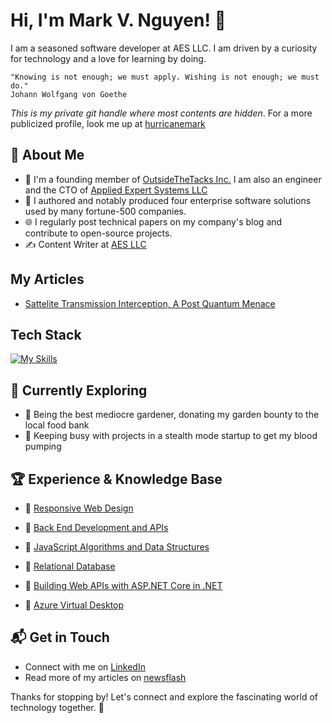 # Hi, I'm Mark V. Nguyen! 👋

I am a seasoned software developer at AES LLC. I am driven by a curiosity for technology and a love for learning by doing. 

    "Knowing is not enough; we must apply. Wishing is not enough; we must do."
    Johann Wolfgang von Goethe

*This is my private git handle where most contents are hidden*.  For a more publicized profile, look me up at [hurricanemark](https://github.com/hurricanemark)

<!--
![aesclever's Stats](https://github-readme-stats.vercel.app/api?username=aesclever&theme=vue-dark&show_icons=true&hide_border=true&count_private=true)
-->
## 🚀 About Me

- 🔭 I'm a founding member of [OutsideTheTacks Inc.](https://outsidethestacks.com)  I am also an engineer and the CTO of [Applied Expert Systems LLC](https://new.aesclever.com)
- 📝 I authored and notably produced four enterprise software solutions used by many fortune-500 companies.
- 🌐 I regularly post technical papers on my company's blog and contribute to open-source projects.
- ✍️ Content Writer at [AES LLC](https://new.aesclever.com/newsflash)

## My Articles
- [Sattelite Transmission Interception, A Post Quantum Menace](https://gist.github.com/aesclever/895d3ae6b3e47cfd665d97fdf82e4795)


## Tech Stack
[![My Skills](https://skillicons.dev/icons?i=cs,cpp,python,java,js,bash,docker,git,jenkins,aws,azure,mongodb,linux,windows,net,vscode,html,css)](https://skillicons.dev)

## 🌱 Currently Exploring

- 🚀 Being the best mediocre gardener, donating my garden bounty to the local food bank
- 🚀 Keeping busy with projects in a stealth mode startup to get my blood pumping
  

 ## 🏆 Experience & Knowledge Base

- 🌟   [Responsive Web Design](https://freecodecamp.org/certification/marknltv/responsive-web-design)

- 🌟   [Back End Development and APIs](https://freecodecamp.org/certification/marknltv/back-end-development-and-apis)

- 🌟   [JavaScript Algorithms and Data Structures](https://freecodecamp.org/certification/marknltv/javascript-algorithms-and-data-structures)

- 🌟   [Relational Database](https://freecodecamp.org/certification/marknltv/relational-database-v8)

- 🌟   [Building Web APIs with ASP.NET Core in .NET](https://www.linkedin.com/learning/certificates/180b8c4d006dabad1bfe8b57a9290a34d104e354d8f66f1c4a8c49aa31922457)

- 🌟   [Azure Virtual Desktop](https://learn.microsoft.com/api/achievements/share/en-us/MarkNguyen-9505/JUUFQ2PT?sharingId=AFC41D671C932219)

<!--
- ⚡ [Resume](https://gist.github.com/hurricanemark/10fe4d8bbb07d766549dce6f6ec74ce9)
-->

## 📬 Get in Touch

- Connect with me on [LinkedIn](https://linkedin.com/in/marknltv)
- Read more of my articles on [newsflash](https://new.aesclever.com/newsflash)

Thanks for stopping by! Let's connect and explore the fascinating world of technology together. 🚀



<!--
**aesclever/aesclever** is a ✨ _special_ ✨ repository because its `README.md` (this file) appears on your GitHub profile.

Here are some ideas to get you started:

- 🔭 I’m currently working on ...
- 🌱 I’m currently learning ...
- 👯 I’m looking to collaborate on ...
- 🤔 I’m looking for help with ...
- 💬 Ask me about ...
- 📫 How to reach me: ...
- 😄 Pronouns: ...
- ⚡ Fun fact: ...
-->
